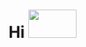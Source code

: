 <div align='center'><h1>Hi <img src="https://cliply.co/wp-content/uploads/2021/08/472108440_HELLO_STICKER_400px.gif" width='85px' height='50px'></div></h1>
